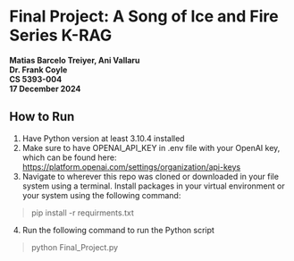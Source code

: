 # Final Project: A Song of Ice and Fire Series K-RAG
**Matias Barcelo Treiyer, Ani Vallaru**  
**Dr. Frank Coyle**  
**CS 5393-004**  
**17 December 2024**  

## How to Run
1. Have Python version at least 3.10.4 installed
2. Make sure to have OPENAI_API_KEY in .env file with your OpenAI key, which can be found here: https://platform.openai.com/settings/organization/api-keys
3. Navigate to wherever this repo was cloned or downloaded in your file system using a terminal. Install packages in your virtual environment or your system using the following command:
> pip install -r requirments.txt
4. Run the following command to run the Python script
> python Final_Project.py

